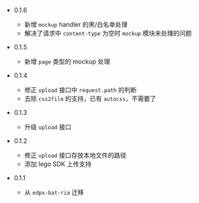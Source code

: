 * 0.1.6
    - 新增 `mockup` handler 的黑/白名单处理
    - 解决了请求中 `content-type` 为空时 `mockup` 模块未处理的问题

* 0.1.5
    - 新增 `page` 类型的 mockup 处理

* 0.1.4
    - 修正 `upload` 接口中 `request.path` 的判断
    - 去除 `css2file` 的支持，已有 `autocss`，不需要了

* 0.1.3
    - 升级 `upload` 接口

* 0.1.2
    - 修正 `upload` 接口存放本地文件的路径
    - 添加 lego SDK 上传支持

* 0.1.1
    - 从 `edpx-bat-ria` 迁移
